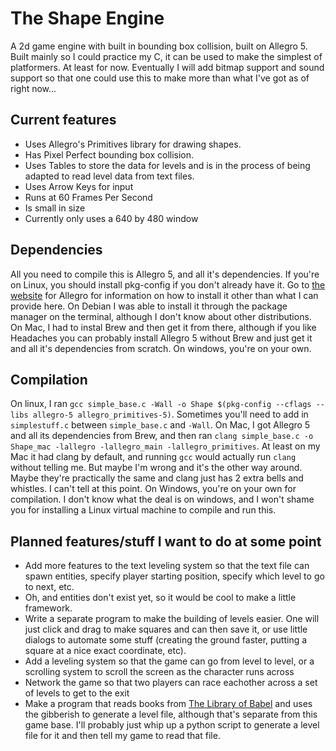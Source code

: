 # The Shape Engine
A 2d game engine with built in bounding box collision, built on Allegro 5.
Built mainly so I could practice my C, it can be used to make the simplest of platformers. At least for now. Eventually I will add bitmap support and sound support so that one could use this to make more than what I've got as of right now...

## Current features
* Uses Allegro's Primitives library for drawing shapes.
* Has Pixel Perfect bounding box collision.
* Uses Tables to store the data for levels and is in the process of being adapted to read level data from text files.
* Uses Arrow Keys for input
* Runs at 60 Frames Per Second
* Is small in size
* Currently only uses a 640 by 480 window

## Dependencies
All you need to compile this is Allegro 5, and all it's dependencies. If you're on Linux, you should install pkg-config if you don't already have it. Go to [the website](liballeg.org) for Allegro for information on how to install it other than what I can provide here. On Debian I was able to install it through the package manager on the terminal, although I don't know about other distributions. On Mac, I had to instal Brew and then get it from there, although if you like Headaches you can probably install Allegro 5 without Brew and just get it and all it's dependencies from scratch. On windows, you're on your own.

## Compilation
On linux, I ran `gcc simple_base.c -Wall -o Shape $(pkg-config --cflags --libs allegro-5 allegro_primitives-5)`. Sometimes you'll need to add in `simplestuff.c` between `simple_base.c` and `-Wall`.
On Mac, I got Allegro 5 and all its dependencies from Brew, and then ran `clang simple_base.c -o Shape_mac -lallegro -lallegro_main -lallegro_primitives`. At least on my Mac it had clang by default, and running `gcc` would actually run `clang` without telling me. But maybe I'm wrong and it's the other way around. Maybe they're practically the same and clang just has 2 extra bells and whistles. I can't tell at this point.
On Windows, you're on your own for compilation. I don't know what the deal is on windows, and I won't shame you for installing a Linux virtual machine to compile and run this.

## Planned features/stuff I want to do at some point
* Add more features to the text leveling system so that the text file can spawn entities, specify player starting position, specify which level to go to next, etc.
* Oh, and entities don't exist yet, so it would be cool to make a little framework.
* Write a separate program to make the building of levels easier. One will just click and drag to make squares and can then save it, or use little dialogs to automate some stuff (creating the ground faster, putting a square at a nice exact coordinate, etc).
* Add a leveling system so that the game can go from level to level, or a scrolling system to scroll the screen as the character runs across
* Network the game so that two players can race eachother across a set of levels to get to the exit
* Make a program that reads books from [The Library of Babel](libraryofbabel.info) and uses the gibberish to generate a level file, although that's separate from this game base. I'll probably just whip up a python script to generate a level file for it and then tell my game to read that file. 

